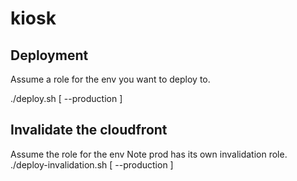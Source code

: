 # kiosk

## Deployment

Assume a role for the env you want to deploy to.

./deploy.sh [ --production ]

## Invalidate the cloudfront

Assume the role for the env Note prod has its own invalidation role.
./deploy-invalidation.sh [ --production ]
